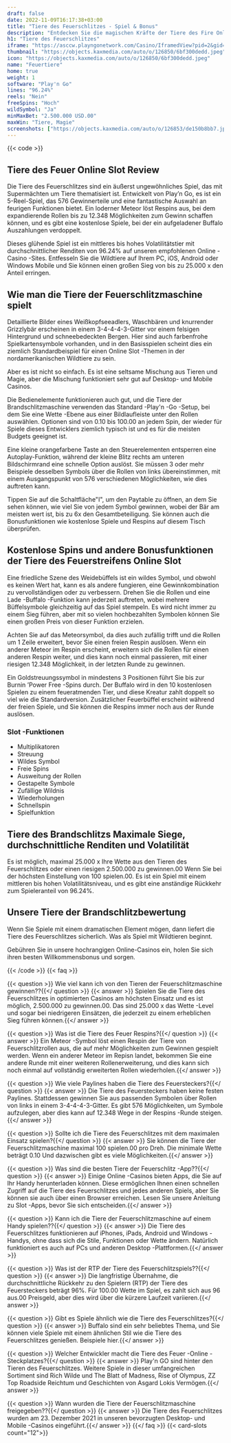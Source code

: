 ```yaml
---
draft: false
date: 2022-11-09T16:17:38+03:00
title: "Tiere des Feuerschlitzes - Spiel & Bonus"
description: "Entdecken Sie die magischen Kräfte der Tiere des Fire Online in unserer vollständigen Bewertung des Gameplays, den Funktionen und wo man ihn mit dem besten Casino -Bonus spielen kann."
h1: "Tiere des Feuerschlitzes"
iframe: "https://asccw.playngonetwork.com/Casino/IframedView?pid=2&gid=beastsoffire&lang=en_US&practice=1&channel=desktop&div=flashobject&width=100%25&height=100%25&user=&password=&ctx=&demo=2&brand=&lobby=&rccurrentsessiontime=0&rcintervaltime=0&rcaccounthistoryurl=&rccontinueurl=&rcexiturl=&rchistoryurlmode=&autoplaylimits=0&autoplayreset=0&callback=flashCallback&rcmga=&resourcelevel=0&hasjackpots=False&country=&pauseplay=&playlimit=&selftest=&sessiontime=&coreweburl=https://asccw.playngonetwork.com/&showpoweredby=True"
thumbnail: "https://objects.kaxmedia.com/auto/o/126850/6bf300dedd.jpeg"
icon: "https://objects.kaxmedia.com/auto/o/126850/6bf300dedd.jpeg"
name: "Feuertiere"
home: true
weight: 1
software: "Play'n Go"
lines: "96.24%"
reels: "Nein"
freeSpins: "Hoch"
wildSymbol: "Ja"
minMaxBet: "2.500.000 USD.00"
maxWin: "Tiere, Magie"
screenshots: ["https://objects.kaxmedia.com/auto/o/126853/de150b8bb7.jpeg"]
---
```


{{< code >}}<h2>Tiere des Feuer Online Slot Review</h2><p>Die Tiere des Feuerschlitzes sind ein äußerst ungewöhnliches Spiel, das mit Supermächten um Tiere thematisiert ist. Entwickelt von Play’n Go, es ist ein 5-Reel-Spiel, das 576 Gewinnerteile und eine fantastische Auswahl an feurigen Funktionen bietet. Ein loderner Meteor löst Respins aus, bei dem expandierende Rollen bis zu 12.348 Möglichkeiten zum Gewinn schaffen können, und es gibt eine kostenlose Spiele, bei der ein aufgeladener Buffalo Auszahlungen verdoppelt.</p><p>Dieses glühende Spiel ist ein mittleres bis hohes Volatilitätstier mit durchschnittlicher Renditen von 96.24% auf unseren empfohlenen Online -Casino -Sites. Entfesseln Sie die Wildtiere auf Ihrem PC, iOS, Android oder Windows Mobile und Sie können einen großen Sieg von bis zu 25.000 x den Anteil erringen.</p><h2>Wie man die Tiere der Feuerschlitzmaschine spielt</h2><p>Detaillierte Bilder eines Weißkopfseeadlers, Waschbären und knurrender Grizzlybär erscheinen in einem 3-4-4-4-3-Gitter vor einem felsigen Hintergrund und schneebedeckten Bergen. Hier sind auch farbenfrohe Spielkartensymbole vorhanden, und in den Basisspielen scheint dies ein ziemlich Standardbeispiel für einen Online Slot -Themen in der nordamerikanischen Wildtiere zu sein.</p><p>Aber es ist nicht so einfach. Es ist eine seltsame Mischung aus Tieren und Magie, aber die Mischung funktioniert sehr gut auf Desktop- und Mobile Casinos.</p><p>Die Bedienelemente funktionieren auch gut, und die Tiere der Brandschlitzmaschine verwenden das Standard -Play'n -Go -Setup, bei dem Sie eine Wette -Ebene aus einer Bildlaufleiste unter den Rollen auswählen. Optionen sind von 0.10 bis 100.00 an jedem Spin, der wieder für Spiele dieses Entwicklers ziemlich typisch ist und es für die meisten Budgets geeignet ist.</p><p>Eine kleine orangefarbene Taste an den Steuerelementen entsperren eine Autoplay-Funktion, während der kleine Blitz rechts am unteren Bildschirmrand eine schnelle Option auslöst. Sie müssen 3 oder mehr Beispiele desselben Symbols über die Rollen von links übereinstimmen, mit einem Ausgangspunkt von 576 verschiedenen Möglichkeiten, wie dies auftreten kann.</p><p>Tippen Sie auf die Schaltfläche"I", um den Paytable zu öffnen, an dem Sie sehen können, wie viel Sie von jedem Symbol gewinnen, wobei der Bär am meisten wert ist, bis zu 6x den Gesamtbeteiligung. Sie können auch die Bonusfunktionen wie kostenlose Spiele und Respins auf diesem Tisch überprüfen.</p><h2>Kostenlose Spins und andere Bonusfunktionen der Tiere des Feuerstreifens Online Slot</h2><p>Eine friedliche Szene des Weidebüffels ist ein wildes Symbol, und obwohl es keinen Wert hat, kann es als andere fungieren, eine Gewinnkombination zu vervollständigen oder zu verbessern. Drehen Sie die Rollen und eine Lade -Buffalo -Funktion kann jederzeit auftreten, wobei mehrere Büffelsymbole gleichzeitig auf das Spiel stempeln. Es wird nicht immer zu einem Sieg führen, aber mit so vielen hochbezahlten Symbolen können Sie einen großen Preis von dieser Funktion erzielen.</p><p>Achten Sie auf das Meteorsymbol, da dies auch zufällig trifft und die Rollen um 1 Zeile erweitert, bevor Sie einen freien Respin auslösen. Wenn ein anderer Meteor im Respin erscheint, erweitern sich die Rollen für einen anderen Respin weiter, und dies kann noch einmal passieren, mit einer riesigen 12.348 Möglichkeit, in der letzten Runde zu gewinnen.</p><p>Ein Goldstreuungssymbol in mindestens 3 Positionen führt Sie bis zur Burnin ’Power Free -Spins durch. Der Buffalo wird in den 10 kostenlosen Spielen zu einem feueratmenden Tier, und diese Kreatur zahlt doppelt so viel wie die Standardversion. Zusätzlicher Feuerbüffel erscheint während der freien Spiele, und Sie können die Respins immer noch aus der Runde auslösen.</p><h3>
Slot -Funktionen</h3><ul>
<li></span>
Multiplikatoren</li>
<li></span>
Streuung</li>
<li></span>
Wildes Symbol</li>
<li></span>
Freie Spins</li>
<li></span>
Ausweitung der Rollen</li>
<li></span>
Gestapelte Symbole</li>
<li></span>
Zufällige Wildnis</li>
<li></span>
Wiederholungen</li>
<li></span>
Schnellspin</li>
<li></span>
Spielfunktion</li></ul><h2>Tiere des Brandschlitzs Maximale Siege, durchschnittliche Renditen und Volatilität</h2><p>Es ist möglich, maximal 25.000 x Ihre Wette aus den Tieren des Feuerschlitzes oder einen riesigen 2.500.000 zu gewinnen.00 Wenn Sie bei der höchsten Einstellung von 100 spielen.00. Es ist ein Spiel mit einem mittleren bis hohen Volatilitätsniveau, und es gibt eine anständige Rückkehr zum Spieleranteil von 96.24%.</p><h2>Unsere Tiere der Brandschlitzbewertung</h2><p>Wenn Sie Spiele mit einem dramatischen Element mögen, dann liefert die Tiere des Feuerschlitzes sicherlich. Was als Spiel mit Wildtieren beginnt.</p><p>Gebühren Sie in unsere hochrangigen Online-Casinos ein, holen Sie sich ihren besten Willkommensbonus und sorgen.</p>
{{< /code >}}
{{< faq >}}

{{< question >}} Wie viel kann ich von den Tieren der Feuerschlitzmaschine gewinnen??{{</ question >}}
{{< answer >}} Spielen Sie die Tiere des Feuerschlitzes in optimierten Casinos am höchsten Einsatz und es ist möglich, 2.500.000 zu gewinnen.00. Das sind 25.000 x das Wette -Level und sogar bei niedrigeren Einsätzen, die jederzeit zu einem erheblichen Sieg führen können.{{</ answer >}}

{{< question >}} Was ist die Tiere des Feuer Respins?{{</ question >}}
{{< answer >}} Ein Meteor -Symbol löst einen Respin der Tiere von Feuerschlitzrollen aus, die auf mehr Möglichkeiten zum Gewinnen gespielt werden. Wenn ein anderer Meteor im Repisn landet, bekommen Sie eine andere Runde mit einer weiteren Rollenerweiterung, und dies kann sich noch einmal auf vollständig erweiterten Rollen wiederholen.{{</ answer >}}

{{< question >}} Wie viele Paylines haben die Tiere des Feuersteckers?{{</ question >}}
{{< answer >}} Die Tiere des Feuersteckers haben keine festen Paylines. Stattdessen gewinnen Sie aus passenden Symbolen über Rollen von links in einem 3-4-4-4-3-Gitter. Es gibt 576 Möglichkeiten, um Symbole aufzulegen, aber dies kann auf 12.348 Wege in der Respins -Runde steigen.{{</ answer >}}

{{< question >}} Sollte ich die Tiere des Feuerschlitzes mit dem maximalen Einsatz spielen?{{</ question >}}
{{< answer >}} Sie können die Tiere der Feuerschlitzmaschine maximal 100 spielen.00 pro Dreh. Die minimale Wette beträgt 0.10 Und dazwischen gibt es viele Möglichkeiten.{{</ answer >}}

{{< question >}} Was sind die besten Tiere der Feuerschlitz -App??{{</ question >}}
{{< answer >}} Einige Online -Casinos bieten Apps, die Sie auf Ihr Handy herunterladen können. Diese ermöglichen Ihnen einen schnellen Zugriff auf die Tiere des Feuerschlitzes und jedes anderen Spiels, aber Sie können sie auch über einen Browser erreichen. Lesen Sie unsere Anleitung zu Slot -Apps, bevor Sie sich entscheiden.{{</ answer >}}

{{< question >}} Kann ich die Tiere der Feuerschlitzmaschine auf einem Handy spielen??{{</ question >}}
{{< answer >}} Die Tiere des Feuerschlitzes funktionieren auf iPhones, iPads, Android und Windows -Handys, ohne dass sich die Stile, Funktionen oder Wette ändern. Natürlich funktioniert es auch auf PCs und anderen Desktop -Plattformen.{{</ answer >}}

{{< question >}} Was ist der RTP der Tiere des Feuerschlitzspiels??{{</ question >}}
{{< answer >}} Die langfristige Übernahme, die durchschnittliche Rückkehr zu den Spielern (RTP) der Tiere des Feuersteckers beträgt 96%. Für 100.00 Wette im Spiel, es zahlt sich aus 96 aus.00 Preisgeld, aber dies wird über die kürzere Laufzeit variieren.{{</ answer >}}

{{< question >}} Gibt es Spiele ähnlich wie die Tiere des Feuerschlitzes?{{</ question >}}
{{< answer >}} Buffalo sind ein sehr beliebtes Thema, und Sie können viele Spiele mit einem ähnlichen Stil wie die Tiere des Feuerschlitzes genießen. Beispiele hier.{{</ answer >}}

{{< question >}} Welcher Entwickler macht die Tiere des Feuer -Online -Steckplatzes?{{</ question >}}
{{< answer >}} Play'n GO sind hinter den Tieren des Feuerschlitzes. Weitere Spiele in dieser umfangreichen Sortiment sind Rich Wilde und The Blatt of Madness, Rise of Olympus, ZZ Top Roadside Reichtum und Geschichten von Asgard Lokis Vermögen.{{</ answer >}}

{{< question >}} Wann wurden die Tiere der Feuerschlitzmaschine freigegeben??{{</ question >}}
{{< answer >}} Die Tiere des Feuerschlitzes wurden am 23. Dezember 2021 in unseren bevorzugten Desktop- und Mobile -Casinos eingeführt.{{</ answer >}}
{{</ faq >}}
{{< card-slots count="12">}}